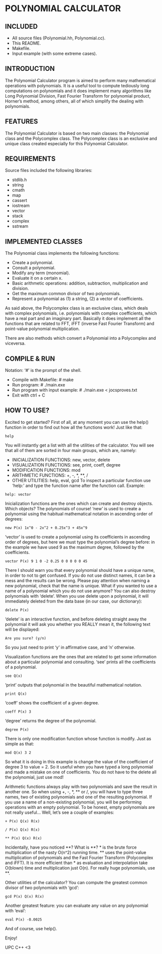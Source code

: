 # POLYNOMIAL CALCULATOR  

## INCLUDED
*	All source files (Polynomial.hh, Polynomial.cc).
*	This README.
*	Makefile.
* 	Input example (with some extreme cases).

## INTRODUCTION

The Polynomial Calculator program is aimed to perform many mathematical operations with polynomials. It is a useful tool to compute tediously long computations on polynomials and it does implement many algorithms like Long Polynomial Division, Fast Fourier Transform for polynomial product, Horner’s method, among others, all of which simplify the dealing with polynomials. 

## FEATURES

The Polynomial Calculator is based on two main classes: the Polynomial class and the Polycomplex class. The Polycomplex class is an exclusive and unique class created especially for this Polynomial Calculator.

## REQUIREMENTS

Source files included the following libraries:
*	stdlib.h		
*	string		
*	cmath		
*	map		
*	cassert
*	iostream		
*	vector		
*	stack		
* complex		
* sstream

## IMPLEMENTED CLASSES

The Polynomial class implements the following functions:
 - Create a polynomial.
 - Consult a polynomial.
 - Modify any term (monomial).
 - Evaluate it on a certain x.
 - Basic arithmetic operations: addition, subtraction, multiplication and division.
 - Get the maximum common divisor of two polynomials.
 - Represent a polynomial as (1) a string, (2) a vector of coefficients.

As said above, the Polycomplex class is an exclusive class, which deals with complex polynomials, i.e. polynomials with complex coefficients, which have a real part and an imaginary part. Basically it does implement all the functions that are related to FFT, iFFT (inverse Fast Fourier Transform) and point-value polynomial multiplication.

There are also methods which convert a Polynomial into a Polycomplex and viceversa.

## COMPILE & RUN

Notation: ‘#’ is the prompt of the shell.
*	Compile with Makefile: 			# make
*	Run program: 				# ./main.exe
*	Run program with input example:		# ./main.exe < jocsproves.txt
* 	Exit with ctrl + C

## HOW TO USE?

Excited to get started? First of all, at any moment you can use the help() function in order to find out how all the functions work! Just like that:

`help`

You will instantly get a list with all the utilities of the calculator. You will see that all of them are sorted in four main groups, which are, namely:
 - INICIALIZATION FUNCTIONS: new, vector, delete
 - VISUALIZATION FUNCTIONS: see, print, coeff, degree
 - MODIFICATION FUNCTIONS: mod
 - ARITHMETIC FUNCTIONS: +, -, *, **, /
 - OTHER UTILITIES: help, eval, gcd
To inspect a particular function use ‘help:’ and type the function name after the function call. Example:

`help: vector`

Inicialization functions are the ones which can create and destroy objects. Which objects? The polynomials of course! ‘new’ is used to create a polynomial using the habitual mathematical notation in ascending order of degrees:

`new P(x) 1x^0 - 2x^2 + 0.25x^3 + 45x^9`

‘vector’ is used to create a polynomial using its coefficients in ascending order of degrees, but here we must type the polynomial’s degree before: in the example we have used 9 as the maximum degree, followed by the coefficients.

`vector P(x) 9 1 0 -2 0.25 0 0 0 0 0 45`

There I should warn you that every polynomial should have a unique name, in order to not to get confused. If you do not use distinct names, it can be a mess and the results can be wrong. Please pay attention when naming a new polynomial, check that the name is unique. What if you wanted to use a name of a polynomial which you do not use anymore? You can also destroy polynomials with ‘delete’. When you use delete upon a polynomial, it will immediately deleted from the data base (in our case, our dictionary):

`delete P(x)`

‘delete’ is an interactive function, and before deleting straight away the polynomial it will ask you whether you REALLY mean it, the following text will be displayed:

`Are you sure? (y/n)`

So you just need to print ‘y’ in affirmative case, and ’n’ otherwise.

Visualization functions are the ones that are related to get some information about a particular polynomial and consulting. ‘see’ prints all the coefficients of a polynomial.

`see Q(x)`

‘print’ outputs that polynomial in the beautiful mathematical notation.

`print Q(x)`

‘coeff’ shows the coefficient of a given degree.

`coeff P(x) 3`

‘degree’ returns the degree of the polynomial.

`degree P(x)`

There is only one modification function whose function is modify. Just as simple as that:

`mod Q(x) 3 2`

So what it is doing in this example is change the value of the coefficient of degree 3 to value = 2. So it useful when you have typed a long polynomial and made a mistake on one of coefficients. You do not have to the delete all the polynomial, just use mod!

Arithmetic functions always play with two polynomials and save the result in another one. So when using +, -, *, ** or /, you will have to type three names, two of existing polynomials and one of the resulting polynomial. If you use a name of a non-existing polynomial, you will be performing operations with an empty polynomial. To be honest, empty polynomials are not really useful… Well, let’s see a couple of examples:

`+ P(x) Q(x) R(x)`

`/ P(x) Q(x) R(x)`

`** P(x) Q(x) R(x)`

Incidentally, have you noticed **? What is **? * is the brute force multiplication of the nasty O(n^2) running time. ** uses the point-value multiplication of polynomials and the Fast Fourier Transform (Polycomplex and iFFT). It is more efficient than * as evaluation and interpolation take O(blown) time and multiplication just O(n). For really huge polynomials, use **.

Other utilities of the calculator? You can compute the greatest common divisor of two polynomials with ‘gcd’:

`gcd P(x) Q(x) R(x)`

Another greatest feature: you can evaluate any value on any polynomial with ‘eval’:

`eval P(x) -0.0025`

And of course, use help().

Enjoy!

UPC C++ <3
